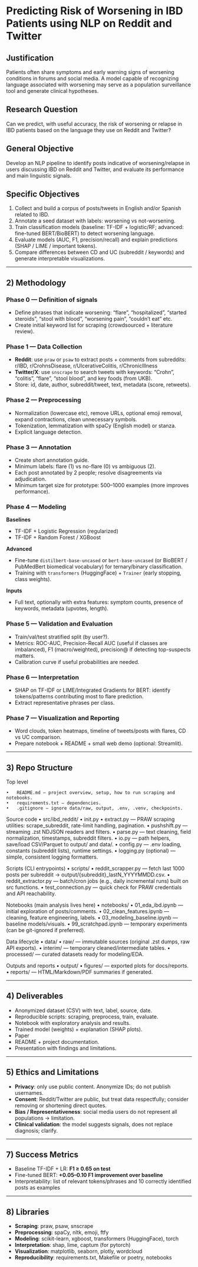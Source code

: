 # Predicting Risk of Worsening in IBD Patients using NLP on Reddit and Twitter

## Justification
Patients often share symptoms and early warning signs of worsening conditions in forums and social media. A model capable of recognizing language associated with worsening may serve as a population surveillance tool and generate clinical hypotheses.

## Research Question
Can we predict, with useful accuracy, the risk of worsening or relapse in IBD patients based on the language they use on Reddit and Twitter?

## General Objective
Develop an NLP pipeline to identify posts indicative of worsening/relapse in users discussing IBD on Reddit and Twitter, and evaluate its performance and main linguistic signals.

## Specific Objectives
1. Collect and build a corpus of posts/tweets in English and/or Spanish related to IBD.
2. Annotate a seed dataset with labels: worsening vs not-worsening.
3. Train classification models (baseline: TF-IDF + logistic/RF; advanced: fine-tuned BERT/BioBERT) to detect worsening language.
4. Evaluate models (AUC, F1, precision/recall) and explain predictions (SHAP / LIME / important tokens).
5. Compare differences between CD and UC (subreddit / keywords) and generate interpretable visualizations.

---

## 2) Methodology

### Phase 0 — Definition of signals
- Define phrases that indicate worsening: “flare”, “hospitalized”, “started steroids”, “stool with blood”, “worsening pain”, “couldn’t eat” etc.
- Create initial keyword list for scraping (crowdsourced + literature review).

### Phase 1 — Data Collection
- **Reddit**: use `praw` or `psaw` to extract posts + comments from subreddits:  
  r/IBD, r/CrohnsDisease, r/UlcerativeColitis, r/ChronicIllness  
- **Twitter/X**: use `snscrape` to search tweets with keywords: “Crohn”, “colitis”, “flare”, “stool blood”, and key foods (from UKB).  
- Store: id, date, author, subreddit/tweet, text, metadata (score, retweets).

### Phase 2 — Preprocessing
- Normalization (lowercase etc), remove URLs, optional emoji removal, expand contractions, clean unnecessary symbols.
- Tokenization, lemmatization with spaCy (English model) or stanza.
- Explicit language detection.

### Phase 3 — Annotation
- Create short annotation guide.
- Minimum labels: flare (1) vs no-flare (0) vs ambiguous (2).
- Each post annotated by 2 people; resolve disagreements via adjudication.
- Minimum target size for prototype: 500–1000 examples (more improves performance).

### Phase 4 — Modeling

**Baselines**
- TF-IDF + Logistic Regression (regularized)
- TF-IDF + Random Forest / XGBoost

**Advanced**
- Fine-tune `distilbert-base-uncased` or `bert-base-uncased` (or BioBERT / PubMedBert biomedical vocabulary) for ternary/binary classification.
- Training with `transformers` (HuggingFace) + `Trainer` (early stopping, class weights).

**Inputs**
- Full text, optionally with extra features: symptom counts, presence of keywords, metadata (upvotes, length).

### Phase 5 — Validation and Evaluation
- Train/val/test stratified split (by user?).  
- Metrics: ROC-AUC, Precision-Recall AUC (useful if classes are imbalanced), F1 (macro/weighted), precision@ if detecting top-suspects matters.  
- Calibration curve if useful probabilities are needed.  

### Phase 6 — Interpretation
- SHAP on TF-IDF or LIME/Integrated Gradients for BERT: identify tokens/patterns contributing most to flare prediction.  
- Extract representative phrases per class.  

### Phase 7 — Visualization and Reporting
- Word clouds, token heatmaps, timeline of tweets/posts with flares, CD vs UC comparison.  
- Prepare notebook + README + small web demo (optional: Streamlit).  

---

## 3) Repo Structure

Top level

	•	README.md — project overview, setup, how to run scraping and notebooks.
	•	requirements.txt — dependencies.
	•	.gitignore — ignore data/raw, output, .env, .venv, checkpoints.
	
Source code
	•	src/ibd_reddit/
	•	init.py
	•	extract.py — PRAW scraping utilities: scrape_subreddit, rate-limit handling, pagination.
	•	pushshift.py — streaming .zst NDJSON readers and filters.
	•	parse.py — text cleaning, field normalization, timestamps, subreddit filters.
	•	io.py — path helpers, save/load CSV/Parquet to output/ and data/.
	•	config.py — .env loading, constants (subreddit lists), runtime settings.
	•	logging.py (optional) — simple, consistent logging formatters.
	
Scripts (CLI entrypoints)
	•	scripts/
	•	reddit_scrapper.py — fetch last 1000 posts per subreddit → output/{subreddit}_lastN_YYYYMMDD.csv.
	•	reddit_extractor.py — batch/cron jobs (e.g., daily incremental runs) built on src functions.
	•	test_connection.py — quick check for PRAW credentials and API reachability.
	
	
Notebooks (main analysis lives here)
	•	notebooks/
	•	01_eda_ibd.ipynb — initial exploration of posts/comments.
	•	02_clean_features.ipynb — cleaning, feature engineering, labels.
	•	03_modeling_baseline.ipynb — baseline models/visuals.
	•	99_scratchpad.ipynb — temporary experiments (can be git-ignored if preferred).

Data lifecycle
	•	data/
	•	raw/ — immutable sources (original .zst dumps, raw API exports).
	•	interim/ — temporary cleaned/intermediate tables.
	•	processed/ — curated datasets ready for modeling/EDA.
	
Outputs and reports
	•	output/
	•	figures/ — exported plots for docs/reports.
	•	reports/ — HTML/Markdown/PDF summaries if generated.	
	

---

## 4) Deliverables
- Anonymized dataset (CSV) with text, label, source, date.  
- Reproducible scripts: scraping, preprocess, train, evaluate.  
- Notebook with exploratory analysis and results.  
- Trained model (weights) + explanation (SHAP plots).  
- Paper  
- README + project documentation.  
- Presentation with findings and limitations.  

---

## 5) Ethics and Limitations
- **Privacy**: only use public content. Anonymize IDs; do not publish usernames.  
- **Consent**: Reddit/Twitter are public, but treat data respectfully; consider removing or shortening direct quotes.  
- **Bias / Representativeness**: social media users do not represent all populations → limitation.  
- **Clinical validation**: the model suggests signals, does not replace diagnosis; clarify.  

---

## 7) Success Metrics
- Baseline TF-IDF + LR: **F1 ≥ 0.65 on test**  
- Fine-tuned BERT: **+0.05–0.10 F1 improvement over baseline**  
- Interpretability: list of relevant tokens/phrases and 10 correctly identified posts as examples  

---

## 8) Libraries
- **Scraping**: praw, psaw, snscrape  
- **Preprocessing**: spaCy, nltk, emoji, ftfy  
- **Modeling**: scikit-learn, xgboost, transformers (HuggingFace), torch  
- **Interpretation**: shap, lime, captum (for pytorch)  
- **Visualization**: matplotlib, seaborn, plotly, wordcloud  
- **Reproducibility**: requirements.txt, Makefile or poetry, notebooks  